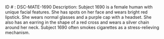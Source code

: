ID # : DSC-MATE-1690
Description: Subject 1690 is a female human with unique facial features. She has spots on her face and wears bright red lipstick. She wears normal glasses and a purple cap with a headset. She also has an earring in the shape of a red cross and wears a silver chain around her neck. Subject 1690 often smokes cigarettes as a stress-relieving mechanism.